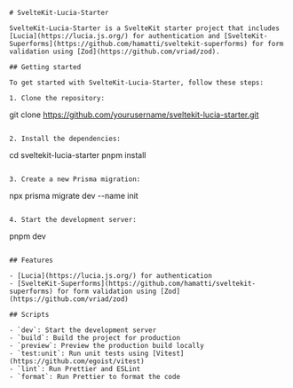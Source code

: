 ```
# SvelteKit-Lucia-Starter

SvelteKit-Lucia-Starter is a SvelteKit starter project that includes [Lucia](https://lucia.js.org/) for authentication and [SvelteKit-Superforms](https://github.com/hamatti/sveltekit-superforms) for form validation using [Zod](https://github.com/vriad/zod).

## Getting started

To get started with SvelteKit-Lucia-Starter, follow these steps:

1. Clone the repository:

```

git clone https://github.com/yourusername/sveltekit-lucia-starter.git

```

2. Install the dependencies:

```

cd sveltekit-lucia-starter
pnpm install

```

3. Create a new Prisma migration:

```

npx prisma migrate dev --name init

```

4. Start the development server:

```

pnpm dev

```

## Features

- [Lucia](https://lucia.js.org/) for authentication
- [SvelteKit-Superforms](https://github.com/hamatti/sveltekit-superforms) for form validation using [Zod](https://github.com/vriad/zod)

## Scripts

- `dev`: Start the development server
- `build`: Build the project for production
- `preview`: Preview the production build locally
- `test:unit`: Run unit tests using [Vitest](https://github.com/egoist/vitest)
- `lint`: Run Prettier and ESLint
- `format`: Run Prettier to format the code
```
